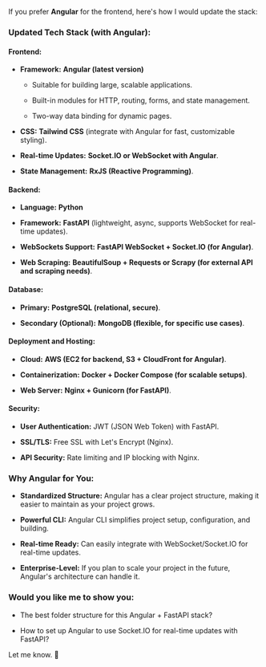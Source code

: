 If you prefer **Angular** for the frontend, here's how I would update the stack:

### **Updated Tech Stack (with Angular):**

#### **Frontend:**

- **Framework:** **Angular (latest version)**
    
    - Suitable for building large, scalable applications.
        
    - Built-in modules for HTTP, routing, forms, and state management.
        
    - Two-way data binding for dynamic pages.
        
- **CSS:** **Tailwind CSS** (integrate with Angular for fast, customizable styling).
    
- **Real-time Updates:** **Socket.IO or WebSocket with Angular**.
    
- **State Management:** **RxJS (Reactive Programming)**.
    

#### **Backend:**

- **Language:** **Python**
    
- **Framework:** **FastAPI** (lightweight, async, supports WebSocket for real-time updates).
    
- **WebSockets Support:** **FastAPI WebSocket + Socket.IO (for Angular)**.
    
- **Web Scraping:** **BeautifulSoup + Requests or Scrapy (for external API and scraping needs)**.
    

#### **Database:**

- **Primary:** **PostgreSQL (relational, secure)**.
    
- **Secondary (Optional):** **MongoDB (flexible, for specific use cases)**.
    

#### **Deployment and Hosting:**

- **Cloud:** **AWS (EC2 for backend, S3 + CloudFront for Angular)**.
    
- **Containerization:** **Docker + Docker Compose (for scalable setups)**.
    
- **Web Server:** **Nginx + Gunicorn (for FastAPI)**.
    

#### **Security:**

- **User Authentication:** JWT (JSON Web Token) with FastAPI.
    
- **SSL/TLS:** Free SSL with Let's Encrypt (Nginx).
    
- **API Security:** Rate limiting and IP blocking with Nginx.
    

### **Why Angular for You:**

- **Standardized Structure:** Angular has a clear project structure, making it easier to maintain as your project grows.
    
- **Powerful CLI:** Angular CLI simplifies project setup, configuration, and building.
    
- **Real-time Ready:** Can easily integrate with WebSocket/Socket.IO for real-time updates.
    
- **Enterprise-Level:** If you plan to scale your project in the future, Angular's architecture can handle it.
    

### **Would you like me to show you:**

- The best folder structure for this Angular + FastAPI stack?
    
- How to set up Angular to use Socket.IO for real-time updates with FastAPI?
    

Let me know. 🙂